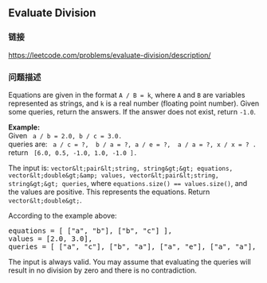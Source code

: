 ## Evaluate Division  
### 链接  
https://leetcode.com/problems/evaluate-division/description/  
### 问题描述

Equations are given in the format `A / B = k`, where  `A` and `B` are variables represented as strings, and `k` is a real number (floating point number). Given some queries, return the answers. If the answer does not exist, return `-1.0`.


**Example:**<br/>
Given ` a / b = 2.0, b / c = 3.0.` <br/>queries are: ` a / c = ?,  b / a = ?, a / e = ?,  a / a = ?, x / x = ? .` <br/>return ` [6.0, 0.5, -1.0, 1.0, -1.0 ].`



The input is: ` vector&lt;pair&lt;string, string&gt;&gt; equations, vector&lt;double&gt;&amp; values, vector&lt;pair&lt;string, string&gt;&gt; queries `, where `equations.size() == values.size()`, and the values are positive. This represents the equations. Return ` vector&lt;double&gt;`.


According to the example above:
<pre>equations = [ ["a", "b"], ["b", "c"] ],
values = [2.0, 3.0],
queries = [ ["a", "c"], ["b", "a"], ["a", "e"], ["a", "a"], ["x", "x"] ]. </pre>



The input is always valid. You may assume that evaluating the queries will result in no division by zero and there is no contradiction.

